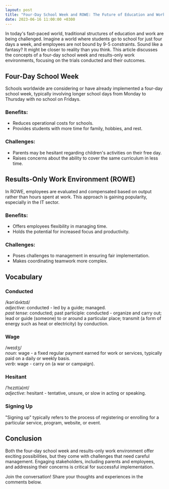 ```yaml
---
layout: post
title: "Four-Day School Week and ROWE: The Future of Education and Work?"
date: 2023-06-16 11:00:00 +0300
---
```


In today's fast-paced world, traditional structures of education and work are being challenged. Imagine a world where students go to school for just four days a week, and employees are not bound by 9-5 constraints. Sound like a fantasy? It might be closer to reality than you think. This article discusses the concepts of a four-day school week and results-only work environments, focusing on the trials conducted and their outcomes.

## Four-Day School Week

Schools worldwide are considering or have already implemented a four-day school week, typically involving longer school days from Monday to Thursday with no school on Fridays.

### Benefits:
- Reduces operational costs for schools.
- Provides students with more time for family, hobbies, and rest.

### Challenges:
- Parents may be hesitant regarding children's activities on their free day.
- Raises concerns about the ability to cover the same curriculum in less time.

## Results-Only Work Environment (ROWE)

In ROWE, employees are evaluated and compensated based on output rather than hours spent at work. This approach is gaining popularity, especially in the IT sector.

### Benefits:
- Offers employees flexibility in managing time.
- Holds the potential for increased focus and productivity.

### Challenges:
- Poses challenges to management in ensuring fair implementation.
- Makes coordinating teamwork more complex.

## Vocabulary

### Conducted
/kənˈdʌktɪd/  
*adjective*: conducted - led by a guide; managed.  
*past tense*: conducted; past participle: conducted - organize and carry out; lead or guide (someone) to or around a particular place; transmit (a form of energy such as heat or electricity) by conduction.

### Wage
/weɪdʒ/  
*noun*: wage - a fixed regular payment earned for work or services, typically paid on a daily or weekly basis.  
*verb*: wage - carry on (a war or campaign).

### Hesitant
/ˈhɛzɪt(ə)nt/  
*adjective*: hesitant - tentative, unsure, or slow in acting or speaking.

### Signing Up
"Signing up" typically refers to the process of registering or enrolling for a particular service, program, website, or event.

## Conclusion

Both the four-day school week and results-only work environment offer exciting possibilities, but they come with challenges that need careful management. Engaging stakeholders, including parents and employees, and addressing their concerns is critical for successful implementation.

Join the conversation! Share your thoughts and experiences in the comments below.